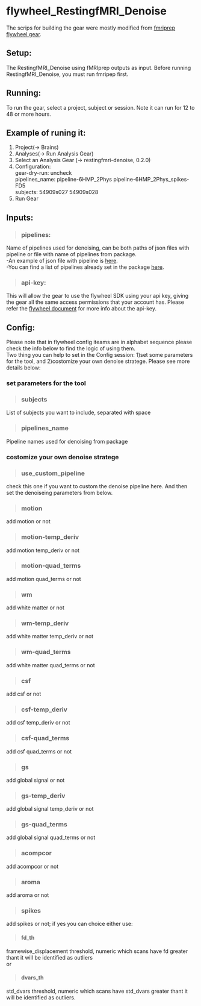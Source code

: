 # flywheel_RestingfMRI_Denoise
The scrips for building the gear were mostly modified from [fmriprep flywheel gear](https://github.com/flywheel-apps/bids-fmriprep).
## Setup:
The RestingfMRI_Denoise using fMRIprep outputs as input. Before running RestingfMRI_Denoise, you must run fmripep first.
## Running:
To run the gear, select a project, subject or session.
Note it can run for 12 to 48 or more hours.
## Example of runing it:
1. Project(-> Brains)
2. Analyses(-> Run Analysis Gear)
3. Select an Analysis Gear (-> restingfmri-denoise, 0.2.0)
4. Configuration:
   <br />
   gear-dry-run: uncheck
   <br />
   pipelines_name: pipeline-6HMP_2Phys pipeline-6HMP_2Phys_spikes-FD5
   <br />
   subjects: 54909s027 54909s028
   <br />
6. Run Gear

## Inputs:
>### pipelines: 
Name of pipelines used for denoising, can be both paths of json files with pipeline or file with name of pipelines from package.
<br />-An example of json file with pipeline is [here](https://github.com/XiaoXiaoqian/flywheel_RestingfMRI_Denoise/blob/main/docs/pipeline-ICA-AROMA_2Phys_1GS_spikes-FD5.json).
<br />-You can find a list of pipelines already set in the package [here](https://github.com/XiaoXiaoqian/flywheel_RestingfMRI_Denoise/blob/main/docs/pipelines).
>### api-key:
This will allow the gear to use the flywheel SDK using your api key, giving the gear all the same access permissions that your account has.
Please refer the [flywheel document](https://flywheel-io.gitlab.io/product/backend/sdk/branches/master/python/getting_started.html#api-key) for more info about the api-key.
<br />
## Config:
Please note that in flywheel config iteams are in alphabet sequence please check the info below to find the logic of using them.
<br />
Two thing you can help to set in the Config session: 1)set some parameters for the tool, and 2)costomize your own denoise stratege. Please see more details below:
### set parameters for the tool
>### subjects
List of subjects you want to include, separated with space
>### pipelines_name
Pipeline names used for denoising from package
### costomize your own denoise stratege
>### use_custom_pipeline
check this one if you want to custom the denoise pipeline here. And then set the denoiseing parameters from below.
>### motion 
add motion or not
>### motion-temp_deriv
add motion temp_deriv or not
>### motion-quad_terms
add motion quad_terms or not
>### wm
add white matter or not
>### wm-temp_deriv
add white matter temp_deriv or not
>### wm-quad_terms
add white matter quad_terms or not
>### csf
add csf or not
>### csf-temp_deriv
add csf temp_deriv or not
>### csf-quad_terms
add csf quad_terms or not
>### gs
add global signal or not 
>### gs-temp_deriv
add global signal temp_deriv or not 
>### gs-quad_terms
add global signal quad_terms or not
>### acompcor
add acompcor or not
>### aroma
add aroma or not
>### spikes
add spikes or not; if yes you can choice either use:
>#### fd_th
framewise_displacement threshold, numeric which scans have fd greater thant it will be identified as outliers
<br />
or 
>#### dvars_th
std_dvars threshold, numeric which scans have std_dvars greater thant it will be identified as outliers.


  
